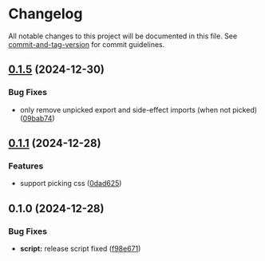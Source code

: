 # Changelog

All notable changes to this project will be documented in this file. See [commit-and-tag-version](https://github.com/absolute-version/commit-and-tag-version) for commit guidelines.

## [0.1.5](https://github.com/g-mero/rsbuild-plugin-solid-pages/compare/v0.1.1...v0.1.5) (2024-12-30)


### Bug Fixes

* only remove unpicked export and side-effect imports (when not picked) ([09bab74](https://github.com/g-mero/rsbuild-plugin-solid-pages/commit/09bab7470a864ca632b84318257e77b86c564658))

## [0.1.1](https://github.com/g-mero/rsbuild-plugin-solid-pages/compare/v0.1.0...v0.1.1) (2024-12-28)


### Features

* support picking css ([0dad625](https://github.com/g-mero/rsbuild-plugin-solid-pages/commit/0dad625a7b3caa839a1286d7879629a8a78b29fd))

## 0.1.0 (2024-12-28)


### Bug Fixes

* **script:** release script fixed ([f98e671](https://github.com/g-mero/rsbuild-plugin-solid-pages/commit/f98e6717b586ae3b180efd5e96fb852e5e9e6092))
